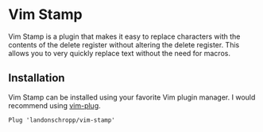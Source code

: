 # Vim Stamp

Vim Stamp is a plugin that makes it easy to replace characters with the contents of the delete
register without altering the delete register. This allows you to very quickly replace text without
the need for macros.

## Installation

Vim Stamp can be installed using your favorite Vim plugin manager. I would recommend using
[vim-plug](https://github.com/junegunn/vim-plug).

``` vim
Plug 'landonschropp/vim-stamp'
```
